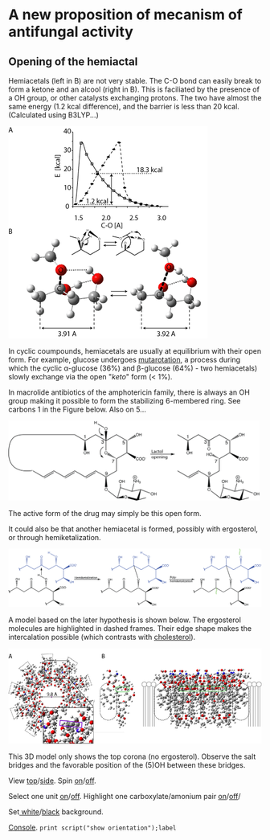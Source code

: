 # A new proposition of mecanism of antifungal activity
## Opening of the hemiactal


Hemiacetals (left in B) are not very stable. The C-O bond can easily break to form a ketone and an alcool (right in B). This is faciliated by the presence of a OH group, or other catalysts exchanging protons. The two have almost the same energy (1.2 kcal difference), and the barrier is less than 20 kcal. (Calculated using B3LYP...)

![333333](images/Fig3.png)

In cyclic coumpounds, hemiacetals are usually at equilibrium with their open form. For example, glucose undergoes [mutarotation](https://en.wikipedia.org/wiki/Glucose#Mutarotation), a process during which the cyclic &alpha;-glucose (36%) and &beta;-glucose (64%) - two hemiacetals) slowly exchange via the open "*keto*" form (< 1%).

In macrolide antibiotics of the amphotericin family, there is always an OH group making it possible to form the stabilizing 6-membered ring. See carbons 1 in the Figure below. Also on 5...

<img src="images/open_hemi.png" alt="drawing" width="500"/>


The active form of the drug may simply be this open form.

It could also be that another hemiacetal is formed, possibly with ergosterol, or through hemiketalization.

<img src="images/assembling.png" alt="drawing" width="600"/>

A model based on the later hypothesis is shown below. The ergosterol molecules are highlighted in dashed frames. Their edge shape makes the intercalation possible (which contrasts with [cholesterol](CholesterolErgosterol)).


![7777](images/Fig_7_decamer.png)

This 3D model only shows the top corona (no ergosterol). Observe the salt bridges and the favorable position of the (5)OH between these bridges.

<script type="text/javascript" src="src/JSmol.min.js"></script>
<script type="text/javascript">
Info = {
    script: "set antialiasDisplay true;load molecules/sym8.mol;cartoon on;color cartoon structure;rotate x 130.0;spin MOLECULAR Z 10",
    width:600,      
    height:500,      
    j2sPath: "src/j2s",   
    disableJ2SLoadMonitor: false,
    isableInitialConsole: true
}
</script>

<script>Jmol.getApplet("JmolAppletA",Info);</script>

View <a href='javascript:Jmol.script(JmolAppletA,"reset;");'>top</a>/<a href='javascript:Jmol.script(JmolAppletA,"reset;rotate x -90");'>side</a>. Spin <a href='javascript:Jmol.script(JmolAppletA,"; spin MOLECULAR Z 10");'>on</a>/<a href='javascript:Jmol.script(JmolAppletA,"spin off");'>off</a>. 

Select one unit <a href='javascript:Jmol.script(JmolAppletA,"select atomno >60 ;color atoms TRANSLUCENT 0.8")'>on</a>/<a href='javascript:Jmol.script(JmolAppletA,"select atomno >60 ;color atoms TRANSLUCENT 0.0")'>off</a>. Highlight one carboxylate/amonium pair <a href='javascript:Jmol.script(JmolAppletA,"select atomno = 429 , atomno = 427 , atomno = 428 ,  atomno = 475 ;spacefill 200;select   atomno = 476 ,  atomno = 477 ,  atomno = 480;spacefill 150")'>on</a>/<a href='javascript:Jmol.script(JmolAppletA,"select atomno = 429 , atomno = 427 , atomno = 428 ,  atomno = 475 ;spacefill 100;select   atomno = 476 ,  atomno = 477 ,  atomno = 480;spacefill 60")'>off</a>/

Set<a href='javascript:Jmol.script(JmolAppletA,"script APPLET * \"background white\"")'> white</a>/<a href='javascript:Jmol.script(JmolAppletA,"script APPLET * \"background black\"")'>black</a> background.

<a href='javascript:Jmol.script(JmolAppletA,"console")'>Console</a>.
<code>print script("show orientation");label</code>
